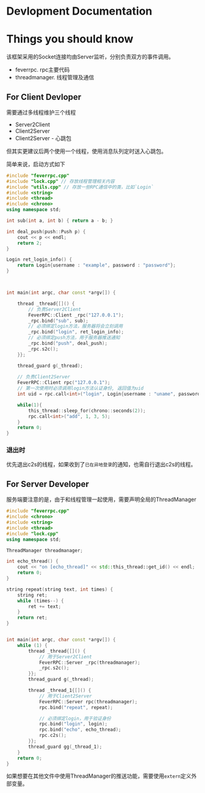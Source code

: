 # Devlopment Documentation

# Things you should know

该框架采用的Socket连接均由Server监听，分别负责双方的事件调用。

- feverrpc. rpc主要代码
- threadmanager. 线程管理及通信

## For Client Devloper

需要通过多线程维护三个线程

- Server2Client
- Client2Server
- Client2Server - 心跳包

但其实更建议后两个使用一个线程，使用消息队列定时送入心跳包。

简单来说，启动方式如下

```C++
#include "feverrpc.cpp"
#include "lock.cpp" // 存放线程管理相关内容
#include "utils.cpp" // 存放一些RPC通信中的类，比如`Login`
#include <string>
#include <thread>
#include <chrono>
using namespace std;

int sub(int a, int b) { return a - b; }

int deal_push(push::Push p) {
    cout << p << endl;
    return 2;
}

Login ret_login_info() {
    return Login{username : "example", password : "password"};
}



int main(int argc, char const *argv[]) {

    thread _thread{[]() {
        // 负责Server2Client
        FeverRPC::Client _rpc("127.0.0.1");
        _rpc.bind("sub", sub);
        // 必须绑定login方法，服务器将会立刻调用
        _rpc.bind("login", ret_login_info);
        // 必须绑定push方法，用于服务器推送通知
        _rpc.bind("push", deal_push);
        _rpc.s2c();
    }};

    thread_guard g(_thread);
    
    // 负责Client2Server
    FeverRPC::Client rpc("127.0.0.1");
    // 第一次使用时必须调用login方法认证身份, 返回值为uid
    int uid = rpc.call<int>("login", Login{username : "uname", password : "pwod"});

    while(1){
        this_thread::sleep_for(chrono::seconds(2));
        rpc.call<int>("add", 1, 3, 5);
    }
    return 0;
}


```
### 退出时

优先退出c2s的线程，如果收到了`已在异地登录`的通知，也需自行退出c2s的线程。


## For Server Developer

服务端要注意的是，由于和线程管理一起使用，需要声明全局的ThreadManager

```C++
#include "feverrpc.cpp"
#include <chrono>
#include <string>
#include <thread>
#include "lock.cpp"
using namespace std;

ThreadManager threadmanager;

int echo_thread() {
    cout << "on [echo_thread]" << std::this_thread::get_id() << endl;
    return 0;
}

string repeat(string text, int times) {
    string ret;
    while (times--) {
        ret += text;
    }
    return ret;
}


int main(int argc, char const *argv[]) {
    while (1) {
        thread _thread{[]() {
            // 用于Server2Client
            FeverRPC::Server _rpc(threadmanager);
            _rpc.s2c();
        }};
        thread_guard g(_thread);

        thread _thread_1{[]() {
            // 用于Client2Server
            FeverRPC::Server rpc(threadmanager);
            rpc.bind("repeat", repeat);

            // 必须绑定login，用于验证身份
            rpc.bind("login", login);
            rpc.bind("echo", echo_thread);
            rpc.c2s();
        }};
        thread_guard gg(_thread_1);
    }
    return 0;
}
```

如果想要在其他文件中使用ThreadManager的推送功能，需要使用`extern`定义外部变量。